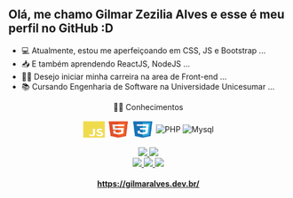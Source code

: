 
## Olá, me chamo Gilmar Zezilia Alves e esse é meu perfil no GitHub :D

- 💻 Atualmente, estou me aperfeiçoando em CSS, JS e Bootstrap  ... 
- 📥 E também aprendendo ReactJS, NodeJS ...
- 👨‍💻 Desejo iniciar minha carreira na area de Front-end ...
- 📚 Cursando Engenharia de Software na Universidade Unicesumar ...<br/>

<div align="center" style="display: inline_block">👩‍💻 Conhecimentos <br><br>
  <img align="center" alt="Js" height="30" width="40" src="https://raw.githubusercontent.com/devicons/devicon/master/icons/javascript/javascript-plain.svg"/>
  <img align="center" alt="HTML" height="30" width="40" src="https://raw.githubusercontent.com/devicons/devicon/master/icons/html5/html5-original.svg"/>
  <img align="center" alt="CSS" height="30" width="40" src="https://raw.githubusercontent.com/devicons/devicon/master/icons/css3/css3-original.svg"/>
  <img align="center" alt="PHP" height="50" width="50" src="https://cdn.jsdelivr.net/gh/devicons/devicon/icons/php/php-original.svg" />
  <img align="center" alt="Mysql" height="30" width="40" src="https://user-images.githubusercontent.com/75760299/154389808-5a3662ed-e12a-4c29-a944-98830a5d0f2c.png"/>
  </div>

</br>
<div align="center" >

  <a href="https://github.com/GilmarAlves99">
   <img height="160em" src="https://github-readme-stats.vercel.app/api?username=GilmarAlves99&show_icons=true&theme=dark&include_all_commits=true&count_private=true"/>
  <img height="160em" src="https://github-readme-stats.vercel.app/api/top-langs/?username=GilmarAlves99&layout=compact&langs_count=7&theme=dark"/>
<br>
  <a href="https://www.linkedin.com/in/gilmar-zezilia-alves-336610182/" target="_blank">
    <img src="https://img.shields.io/badge/LinkedIn-%230077B5.svg?&style=flat-square&logo=linkedin&logoColor=white">
  </a>
  <a href="https://api.whatsapp.com/send?phone=5513997954520&text=Ol%C3%A1%2C%20vindo%20pelo%20GitHub." target="_blank">
    <img src="https://img.shields.io/badge/-WhatsApp-25d366?style=flat-square&labelColor=25d366&logo=whatsapp&logoColor=white&link=https://wa.me/13997954520"/>
  </a> 
  <a href = "mailto:gilmaralves914@gmail.com">
    <img src="https://img.shields.io/badge/-Gmail-FF0000?style=flat-square&labelColor=FF0000&logo=gmail&logoColor=white&link=mailto:<SEUEMAIL>" />
  </a>
    <br/>
  
</div>  
  <h4 align="center"> 
      <a href="https://gilmaralves.dev.br/">
      https://gilmaralves.dev.br/ 
      </a> 
  </h4>

  
